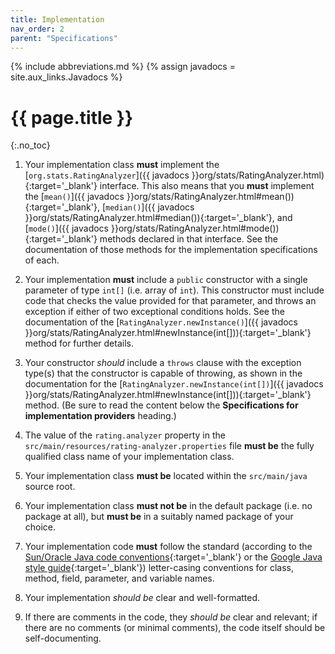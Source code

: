 ```yaml
---
title: Implementation
nav_order: 2
parent: "Specifications"
---
```


{% include abbreviations.md %}
{% assign javadocs = site.aux_links.Javadocs %}

# {{ page.title }}
{:.no_toc}

1. Your implementation class **must** implement the [`org.stats.RatingAnalyzer`]({{ javadocs }}org/stats/RatingAnalyzer.html){:target='_blank'} interface. This also means that you **must** implement the [`mean()`]({{ javadocs }}org/stats/RatingAnalyzer.html#mean()){:target='_blank'}, [`median()`]({{ javadocs }}org/stats/RatingAnalyzer.html#median()){:target='_blank'}, and [`mode()`]({{ javadocs }}org/stats/RatingAnalyzer.html#mode()){:target='_blank'} methods declared in that interface. See the documentation of those methods for the implementation specifications of each.

2. Your implementation **must** include a `public` constructor with a single parameter of type `int[]` (i.e. array of `int`). This constructor must include code that checks the value provided for that parameter, and throws an exception if either of two exceptional conditions holds. See the documentation of the [`RatingAnalyzer.newInstance()`]({{ javadocs }}org/stats/RatingAnalyzer.html#newInstance(int[])){:target='_blank'} method for further details.

3. Your constructor _should_ include a `throws` clause with the exception type(s) that the constructor is capable of throwing, as shown in the documentation for the [`RatingAnalyzer.newInstance(int[])`]({{ javadocs }}org/stats/RatingAnalyzer.html#newInstance(int[])){:target='_blank'} method. (Be sure to read the content below the **Specifications for implementation providers** heading.)

4. The value of the `rating.analyzer` property in the `src/main/resources/rating-analyzer.properties` file **must be** the fully qualified class name of your implementation class.

5. Your implementation class **must be** located within the `src/main/java` source root.

6. Your implementation class **must not be** in the default package (i.e. no package at all), but **must be** in a suitably named package of your choice.

7. Your implementation code **must** follow the standard (according to the [Sun/Oracle Java code conventions](http://www.oracle.com/technetwork/java/codeconvtoc-136057.html){:target='_blank'} or the [Google Java style guide](https://google.github.io/styleguide/javaguide.html){:target='_blank'}) letter-casing conventions for class, method, field, parameter, and variable names. 

8. Your implementation _should be_ clear and well-formatted.

9. If there are comments in the code, they _should be_ clear and relevant; if there are no comments (or minimal comments), the code itself should be self-documenting.